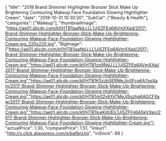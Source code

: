 {
	"title": "2018 Brand Shimmer Highlighter Bronzer Stick Make Up Brightening Contouring Makeup Face Foundation Glowing Hightlighter Cream",
	"date": "2018-10-31 10:30:20",
	"SubCat": ["Beauty & Health"],
	"categories": ["Makeup"],
	"thumbnailImage": "https://ae01.alicdn.com/kf/HTB1iaaNdJ.LL1JjSZFEq6AVmXXad/2017-Brand-Shimmer-Highlighter-Bronzer-Stick-Make-Up-Brightening-Contouring-Makeup-Face-Foundation-Glowing-Hightlighter-Cream.jpg_220x220.jpg",
	"BigImage": ["https://ae01.alicdn.com/kf/HTB1iaaNdJ.LL1JjSZFEq6AVmXXad/2017-Brand-Shimmer-Highlighter-Bronzer-Stick-Make-Up-Brightening-Contouring-Makeup-Face-Foundation-Glowing-Hightlighter-Cream.jpg","https://ae01.alicdn.com/kf/HTB1zp9NdJ.LL1JjSZFEq6AVmXXai/2017-Brand-Shimmer-Highlighter-Bronzer-Stick-Make-Up-Brightening-Contouring-Makeup-Face-Foundation-Glowing-Hightlighter-Cream.jpg","https://ae01.alicdn.com/kf/HTB1K5zzb5ERMeJjy0Fcq6A7opXam/2017-Brand-Shimmer-Highlighter-Bronzer-Stick-Make-Up-Brightening-Contouring-Makeup-Face-Foundation-Glowing-Hightlighter-Cream.jpg","https://ae01.alicdn.com/kf/HTB1m02ybYsTMeJjSszhq6AGCFXaw/2017-Brand-Shimmer-Highlighter-Bronzer-Stick-Make-Up-Brightening-Contouring-Makeup-Face-Foundation-Glowing-Hightlighter-Cream.jpg","https://ae01.alicdn.com/kf/HTB1lpeKdUEIL1JjSZFFq6A5kVXan/2017-Brand-Shimmer-Highlighter-Bronzer-Stick-Make-Up-Brightening-Contouring-Makeup-Face-Foundation-Glowing-Hightlighter-Cream.jpg"],
	"actualPrice": 1.30,
	"comparePrice": 1.51,
	"linkurl": "http://s.click.aliexpress.com/e/bafbnUjq",
	"inStock": 66
}
